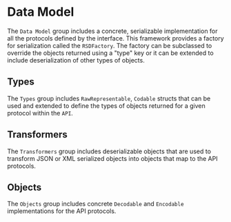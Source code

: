 #  Data Model

The `Data Model` group includes a concrete, serializable implementation for all the protocols defined by the interface. This  framework provides a factory for serialization called the `RSDFactory`.  The factory can be subclassed to override the objects returned using a "type" key or it can be extended to include deserialization of other types of objects.

## Types

The `Types` group includes `RawRepresentable`, `Codable` structs that can be used and extended to define the types of objects returned for a given protocol within the `API`.

## Transformers

The `Transformers` group includes deserializable objects that are used to transform JSON or XML serialized objects into objects that map to the API protocols.

## Objects

The `Objects` group includes concrete `Decodable` and `Encodable` implementations for the API protocols.
